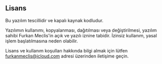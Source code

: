 ## Lisans

Bu yazılım tescillidir ve kapalı kaynak kodludur.

Yazılımın kullanımı, kopyalanması, dağıtılması veya değiştirilmesi, yazılım sahibi Furkan Meclis'in açık ve yazılı iznine tabidir. İzinsiz kullanım, yasal işlem başlatılmasına neden olabilir.

Lisans ve kullanım koşulları hakkında bilgi almak için lütfen [furkanmeclis@icloud.com](mailto:furkanmeclis@icloud.com) adresi üzerinden iletişime geçin.
